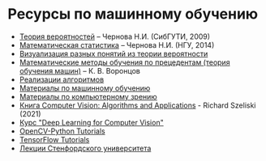 # Ресурсы по машинному обучению
- [Теория вероятностей](https://nsu.ru/mmf/tvims/chernova/sibguti/tv-sibguti.pdf") – Чернова Н.И. (СибГУТИ, 2009)
- [Математическая статистика](https://nsu.ru/mmf/tvims/chernova/ms/ms_nsu14.pdf) – Чернова Н.И. (НГУ, 2014)
- [Визуализация разных понятий из теории вероятности](https://seeing-theory.brown.edu/)
- [Математические методы обучения по прецедентам (теория обучения машин)](http://www.machinelearning.ru/wiki/images/6/6d/Voron-ML-1.pdf) – К. В. Воронцов
- [Реализации алгоритмов](https://ru.m.wikibooks.org/wiki/%D0%A0%D0%B5%D0%B0%D0%BB%D0%B8%D0%B7%D0%B0%D1%86%D0%B8%D0%B8_%D0%B0%D0%BB%D0%B3%D0%BE%D1%80%D0%B8%D1%82%D0%BC%D0%BE%D0%B2)
- [Материалы по машинному обучению](https://github.com/demidovakatya/vvedenie-mashinnoe-obuchenie)
- [Материалы по компьютерному зрению](https://szeliski.org/Book/)
- [Книга Computer Vision: Algorithms and Applications](https://www.dropbox.com/sh/88qvr1z7fpfx1tv/AAB4Ia3yEMuZ4WSzNWB5acTta?dl=0&preview=SzeliskiBookDraft_20210121.pdf) - Richard Szeliski (2021)
- [Курс "Deep Learning for Computer Vision"](https://www.youtube.com/playlist?list=PL5-TkQAfAZFbzxjBHtzdVCWE0Zbhomg7r)
- [OpenCV-Python Tutorials](https://opencv-python-tutroals.readthedocs.io/en/latest/py_tutorials/py_tutorials.html)
- [TensorFlow Tutorials](https://www.tensorflow.org/tutorials)
- [Лекции Стенфордского университета](https://www.youtube.com/watch?v=vT1JzLTH4G4&list=PL3FW7Lu3i5JvHM8ljYj-zLfQRF3EO8sYv)
